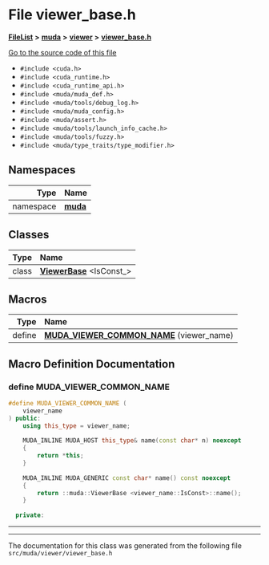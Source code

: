 

# File viewer\_base.h



[**FileList**](files.md) **>** [**muda**](dir_be047e8c00f93e2e88c2a417393a7f42.md) **>** [**viewer**](dir_b8d9e5dede9d3b62139c9f3b116c88e0.md) **>** [**viewer\_base.h**](viewer__base_8h.md)

[Go to the source code of this file](viewer__base_8h_source.md)



* `#include <cuda.h>`
* `#include <cuda_runtime.h>`
* `#include <cuda_runtime_api.h>`
* `#include <muda/muda_def.h>`
* `#include <muda/tools/debug_log.h>`
* `#include <muda/muda_config.h>`
* `#include <muda/assert.h>`
* `#include <muda/tools/launch_info_cache.h>`
* `#include <muda/tools/fuzzy.h>`
* `#include <muda/type_traits/type_modifier.h>`













## Namespaces

| Type | Name |
| ---: | :--- |
| namespace | [**muda**](namespacemuda.md) <br> |


## Classes

| Type | Name |
| ---: | :--- |
| class | [**ViewerBase**](classmuda_1_1_viewer_base.md) &lt;IsConst\_&gt;<br> |

















































## Macros

| Type | Name |
| ---: | :--- |
| define  | [**MUDA\_VIEWER\_COMMON\_NAME**](viewer__base_8h.md#define-muda_viewer_common_name) (viewer\_name) <br> |

## Macro Definition Documentation





### define MUDA\_VIEWER\_COMMON\_NAME 

```C++
#define MUDA_VIEWER_COMMON_NAME (
    viewer_name
) public:                                                                      \
    using this_type = viewer_name;                                             \
                                                                               \
    MUDA_INLINE MUDA_HOST this_type& name(const char* n) noexcept              \
    {                                                                          \ ::muda::ViewerBase <viewer_name::IsConst>::name(n);                     \
        return *this;                                                          \
    }                                                                          \
                                                                               \
    MUDA_INLINE MUDA_GENERIC const char* name() const noexcept                 \
    {                                                                          \
        return ::muda::ViewerBase <viewer_name::IsConst>::name();               \
    }                                                                          \
                                                                               \
  private:
```




<hr>

------------------------------
The documentation for this class was generated from the following file `src/muda/viewer/viewer_base.h`

